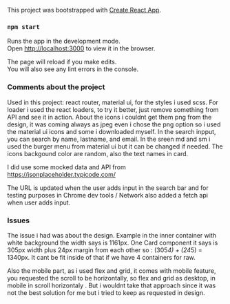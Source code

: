 This project was bootstrapped with [Create React App](https://github.com/facebook/create-react-app).

### `npm start`

Runs the app in the development mode.<br />
Open [http://localhost:3000](http://localhost:3000) to view it in the browser.

The page will reload if you make edits.<br />
You will also see any lint errors in the console.

### Comments about the project

Used in this project: react router, material ui, for the styles i used scss.
For loader i used the react loaders, to try it better, just remove something from API and see it in action.
About the icons i couldnt get them png from the design, it was coming always as jpeg even i chose the png option so i used the material ui icons and some i downloaded myself.
In the search inpput, you can search by name, lastname, and email.
In the sreen md and sm i used the burger menu from material ui but it can be changed if needed.
The icons backgound color are random, also the text names in card.

I did use some mocked data and API from https://jsonplaceholder.typicode.com/

The URL is updated when the user adds input in the search bar and for testing purposes in Chrome dev tools / Network also added a fetch api when user adds input.

### Issues

The issue i had was about the design.
Example in the inner container with white background the width says is 1161px. One Card component it says is 305px width plus 24px margin from each other so : (305*4) + (24*5) = 1340px. It cant be fit inside of that if we have 4 containers for raw.

Also the mobile part, as i used flex and grid, it comes with mobile feature, you requested the scroll to be horizontally, so flex and grid as desktop, in mobile in scroll horizontaly . But i wouldnt take that approach since it was not the best solution for me but i tried to keep as requested in design.
